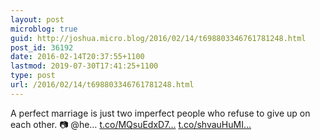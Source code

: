 ```yaml
---
layout: post
microblog: true
guid: http://joshua.micro.blog/2016/02/14/t698803346761781248.html
post_id: 36192
date: 2016-02-14T20:37:55+1100
lastmod: 2019-07-30T17:41:25+1100
type: post
url: /2016/02/14/t698803346761781248.html
---
```

A perfect marriage is just two imperfect people who refuse to give up on each other. 📷 @he… [t.co/MQsuEdxD7...](https://t.co/MQsuEdxD7k) [t.co/shvauHuMI...](https://t.co/shvauHuMIZ)

